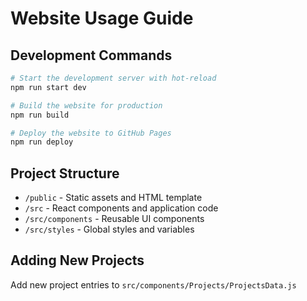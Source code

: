 # Website Usage Guide

## Development Commands

```bash
# Start the development server with hot-reload
npm run start dev

# Build the website for production
npm run build

# Deploy the website to GitHub Pages
npm run deploy
```

## Project Structure

- `/public` - Static assets and HTML template
- `/src` - React components and application code
- `/src/components` - Reusable UI components
- `/src/styles` - Global styles and variables

## Adding New Projects

Add new project entries to `src/components/Projects/ProjectsData.js`

